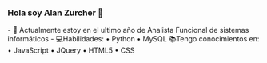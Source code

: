 ### Hola soy Alan Zurcher 👋

<!--
**alanzurcher/alanzurcher** is a ✨ _special_ ✨ repository because its `README.md` (this file) appears on your GitHub profile. --!>

- 🌱 Actualmente estoy en el ultimo año de Analista Funcional de sistemas informáticos
- 💻Habilidades:
    • Python 
    • MySQL 
   
📚Tengo conocimientos en: •  JavaScript • JQuery • HTML5 • CSS
